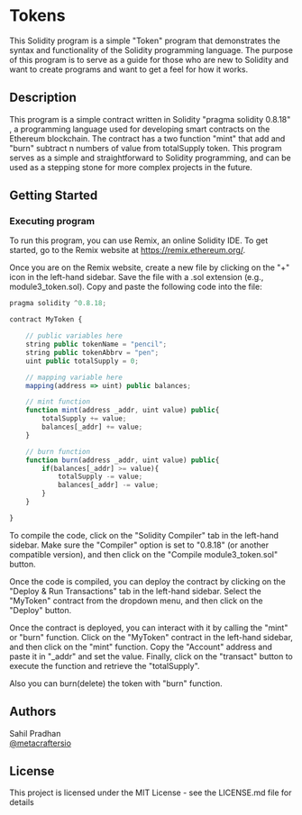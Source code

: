 # Tokens

This Solidity program is a simple "Token" program that demonstrates the syntax and functionality of the Solidity programming language. The purpose of this program is to serve as a guide for those who are new to Solidity and want to create programs and want to get a feel for how it works.

## Description

This program is a simple contract written in Solidity "pragma solidity 0.8.18" , a programming language used for developing smart contracts on the Ethereum blockchain. The contract has a two function "mint" that add and "burn" subtract n numbers of value from totalSupply token. This program serves as a simple and straightforward  to Solidity programming, and can be used as a stepping stone for more complex projects in the future.

## Getting Started

### Executing program

To run this program, you can use Remix, an online Solidity IDE. To get started, go to the Remix website at https://remix.ethereum.org/.

Once you are on the Remix website, create a new file by clicking on the "+" icon in the left-hand sidebar. Save the file with a .sol extension (e.g., module3_token.sol). Copy and paste the following code into the file:

```javascript
pragma solidity ^0.8.18;

contract MyToken {

    // public variables here
    string public tokenName = "pencil";
    string public tokenAbbrv = "pen";
    uint public totalSupply = 0;

    // mapping variable here
    mapping(address => uint) public balances;

    // mint function
    function mint(address _addr, uint value) public{
        totalSupply += value;
        balances[_addr] += value;
    }

    // burn function
    function burn(address _addr, uint value) public{
        if(balances[_addr] >= value){
            totalSupply -= value;
            balances[_addr] -= value;
        }
    }

}

```

To compile the code, click on the "Solidity Compiler" tab in the left-hand sidebar. Make sure the "Compiler" option is set to "0.8.18" (or another compatible version), and then click on the "Compile module3_token.sol" button.

Once the code is compiled, you can deploy the contract by clicking on the "Deploy & Run Transactions" tab in the left-hand sidebar. Select the "MyToken" contract from the dropdown menu, and then click on the "Deploy" button.

Once the contract is deployed, you can interact with it by calling the "mint" or "burn" function. Click on the "MyToken" contract in the left-hand sidebar, and then click on the "mint" function. Copy the "Account" address and paste it in "_addr" and set the value. Finally, click on the "transact" button to execute the function and retrieve the "totalSupply".

Also you can burn(delete) the token with "burn" function.

## Authors

Sahil Pradhan  
[@metacraftersio](https://twitter.com/metacraftersio)


## License

This project is licensed under the MIT License - see the LICENSE.md file for details
